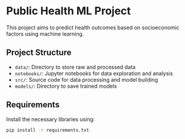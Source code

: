 # Public Health ML Project

This project aims to predict health outcomes based on socioeconomic factors using machine learning.

## Project Structure

- `data/`: Directory to store raw and processed data
- `notebooks/`: Jupyter notebooks for data exploration and analysis
- `src/`: Source code for data processing and model building
- `models/`: Directory to save trained models

## Requirements

Install the necessary libraries using:
```sh
pip install -r requirements.txt
